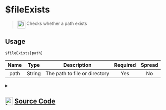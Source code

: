 # $fileExists
> <img align="top" src="https://upload.wikimedia.org/wikipedia/commons/thumb/e/e4/Infobox_info_icon.svg/160px-Infobox_info_icon.svg.png?20150409153300" alt="image" width="25" height="auto"> Checks whether a path exists
## Usage
```
$fileExists[path]
```
| Name | Type | Description | Required | Spread
| :---: | :---: | :---: | :---: | :---: |
path | String | The path to file or directory | Yes | No
<details>
<summary>
    
## <img align="top" src="https://cdn4.iconfinder.com/data/icons/iconsimple-logotypes/512/github-512.png" alt="image" width="25" height="auto">  [Source Code](https://github.com/tryforge/ForgeScript-V2/blob/main/src/native/fileExists.ts)
    
</summary>
    
```ts
import { existsSync } from "fs"
import { ArgType, NativeFunction, Return } from "../structures"

export default new NativeFunction({
    name: "$fileExists",
    version: "1.0.0",
    description: "Checks whether a path exists",
    brackets: true,
    unwrap: true,
    args: [
        {
            name: "path",
            description: "The path to file or directory",
            required: true,
            rest: false,
            type: ArgType.String,
        },
    ],
    execute(ctx, [path]) {
        return Return.success(existsSync(path))
    },
})

```
    
</details>